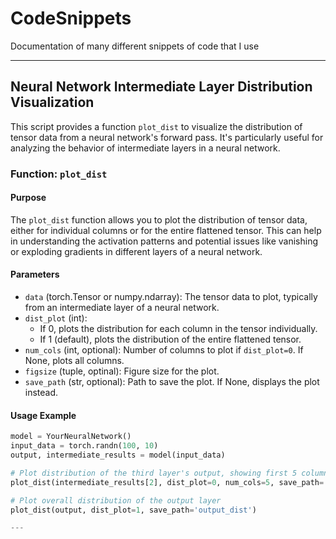 # CodeSnippets
Documentation of many different snippets of code that I use

---
## Neural Network Intermediate Layer Distribution Visualization

This script provides a function `plot_dist` to visualize the distribution of tensor data from a neural network's forward pass. It's particularly useful for analyzing the behavior of intermediate layers in a neural network.

### Function: `plot_dist`

#### Purpose
The `plot_dist` function allows you to plot the distribution of tensor data, either for individual columns or for the entire flattened tensor. This can help in understanding the activation patterns and potential issues like vanishing or exploding gradients in different layers of a neural network.

#### Parameters
- `data` (torch.Tensor or numpy.ndarray): The tensor data to plot, typically from an intermediate layer of a neural network.
- `dist_plot` (int): 
  - If 0, plots the distribution for each column in the tensor individually.
  - If 1 (default), plots the distribution of the entire flattened tensor.
- `num_cols` (int, optional): Number of columns to plot if `dist_plot=0`. If None, plots all columns.
- `figsize` (tuple, optinal): Figure size for the plot.
- `save_path` (str, optional): Path to save the plot. If None, displays the plot instead.

#### Usage Example
```python
model = YourNeuralNetwork()
input_data = torch.randn(100, 10)
output, intermediate_results = model(input_data)

# Plot distribution of the third layer's output, showing first 5 columns
plot_dist(intermediate_results[2], dist_plot=0, num_cols=5, save_path='layer_3_dist')

# Plot overall distribution of the output layer
plot_dist(output, dist_plot=1, save_path='output_dist')

---